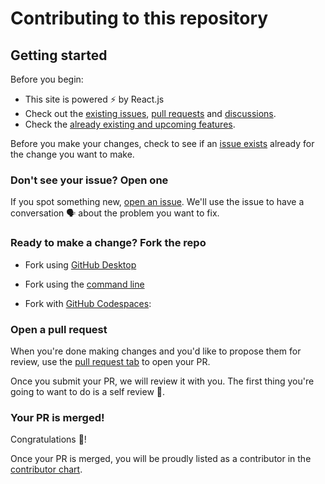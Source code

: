# Contributing to this repository

## Getting started

Before you begin:

- This site is powered ⚡ by React.js
- Check out the [existing issues](https://github.com/239573049/GotraysOS/issues), [pull requests](https://github.com/239573049/GotraysOS/pulls) and [discussions](https://github.com/239573049/GotraysOS/discussions).
- Check the [already existing and upcoming features](https://github.com/239573049/GotraysOS#features).

Before you make your changes, check to see if an [issue exists](https://github.com/239573049/GotraysOS/issues) already for the change you want to make.

### Don't see your issue? Open one

If you spot something new, [open an issue](https://github.com/239573049/GotraysOS/issues/new/choose). We'll use the issue to have a conversation 🗣 about the problem you want to fix.

### Ready to make a change? Fork the repo

- Fork using [GitHub Desktop](https://docs.github.com/en/desktop/installing-and-configuring-github-desktop/getting-started-with-github-desktop)

- Fork using the [command line](https://docs.github.com/en/get-started/quickstart/fork-a-repo#cloning-your-forked-repository)

- Fork with [GitHub Codespaces](https://github.com/features/codespaces):

### Open a pull request

When you're done making changes and you'd like to propose them for review, use the [pull request tab](https://github.com/239573049/GotraysOS/pulls) to open your PR.

Once you submit your PR, we will review it with you. The first thing you're going to want to do is a self review 🧾.

### Your PR is merged!

Congratulations 🎊!

Once your PR is merged, you will be proudly listed as a contributor in the [contributor chart](https://github.com/239573049/GotraysOS/graphs/contributors).
